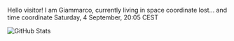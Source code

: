 Hello visitor! I am Giammarco, currently living in space coordinate lost... and time coordinate Saturday, 4 September, 20:05 CEST

![GitHub Stats](https://github-readme-stats.vercel.app/api?username=grcasanova)

